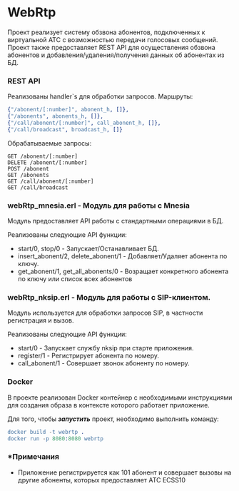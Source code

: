 # WebRtp

Проект реализует систему обзвона абонентов, подключенных к виртуальной АТС с возможностью передачи голосовых сообщений. Проект также предоставляет REST API для осуществления обзвона абонентов и добавления/удаления/получения данных об абонентах из БД.

###  REST API
Реализованы handler`s для обработки запросов.
Маршруты:
```erlang
{"/abonent/[:number]", abonent_h, []},
{"/abonents", abonents_h, []}, 
{"/call/abonent/[:number]", call_abonent_h, []}, 
{"/call/broadcast", broadcast_h, []}
```
Обрабатываемые запросы:
```
GET /abonent/[:number]
DELETE /abonent/[:number]
POST /abonent
GET /abonents
GET /call/abonent/[:number]
GET /call/broadcast
```
### webRtp_mnesia.erl - Модуль для работы с Mnesia
Модуль предоставляет API работы с стандартными операциями в БД.

Реализованы следующие API функции:
* start/0, stop/0 - Запускает/Останавливает БД.
* insert_abonent/2, delete_abonent/1 - Добавляет/Удаляет абонента по ключу.
* get_abonent/1, get_all_abonents/0 - Возращает конкретного абонента по ключу или список всех абонентов

### webRtp_nksip.erl - Модуль для работы с SIP-клиентом.
Модуль используется для обработки запросов SIP, в частности регистрация и вызов.

Реализованы следующие API функции:
* start/0 - Запускает службу nksip при старте приложения.
* register/1 - Регистрирует абонента по номеру.
* call_abonent/1 - Совершает звонок абоненту по номеру.

### Docker
В проекте реализован Docker контейнер с необходимыми инструкциями
для создания образа в контексте которого работает приложение.

Для того, чтобы _**запустить**_ проект, необходимо выполнить команду:
```erlang
docker build -t webrtp .
docker run -p 8080:8080 webrtp 
```
### *Примечания 
* Приложение регистрируется как 101 абонент и совершает вызовы на другие абоненты, которых предоставляет АТС ECSS10  